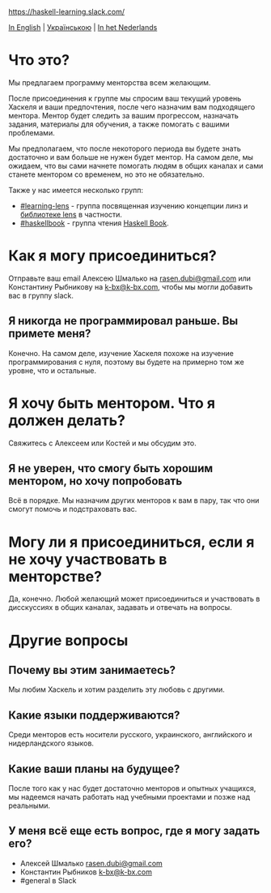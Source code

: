 https://haskell-learning.slack.com/

[In English](https://github.com/haskell-learning-group/haskell-learning-group/blob/master/README.md) | [Українською](https://github.com/haskell-learning-group/haskell-learning-group/blob/master/README.uk.md) | [In het Nederlands](https://github.com/haskell-learning-group/haskell-learning-group/blob/master/README.nl.md)

# Что это?
Мы предлагаем программу менторства всем желающим.

После присоединения к группе мы спросим ваш текущий уровень Хаскеля и ваши предпочтения, после чего назначим вам подходящего ментора. Ментор будет следить за вашим прогрессом, назначать задания, материалы для обучения, а также помогать с вашими проблемами.

Мы предполагаем, что после некоторого периода вы будете знать достаточно и вам больше не нужен будет ментор. На самом деле, мы ожидаем, что вы сами начнете помогать людям в общих каналах и сами станете ментором со временем, но это не обязательно.

Также у нас имеется несколько групп:

- [#learning-lens](https://haskell-learning.slack.com/messages/learning-lens/) - группа посвященная изучению концепции линз и [библиотеке lens](https://hackage.haskell.org/package/lens) в частности.
- [#haskellbook](https://haskell-learning.slack.com/messages/haskellbook/) - группа чтения [Haskell Book](http://haskellbook.com/).

# Как я могу присоединиться?

Отправьте ваш email Алексею Шмалько на <rasen.dubi@gmail.com> или Константину Рыбникову на <k-bx@k-bx.com>, чтобы мы могли добавить вас в группу slack.

## Я никогда не программировал раньше. Вы примете меня?
Конечно. На самом деле, изучение Хаскеля похоже на изучение программирования с нуля, поэтому вы будете на примерно том же уровне, что и остальные.

# Я хочу быть ментором. Что я должен делать?
Свяжитесь с Алексеем или Костей и мы обсудим это.

## Я не уверен, что смогу быть хорошим ментором, но хочу попробовать
Всё в порядке. Мы назначим других менторов к вам в пару, так что они смогут помочь и подстраховать вас.

# Могу ли я присоединиться, если я не хочу участвовать в менторстве?
Да, конечно. Любой желающий может присоединиться и участвовать в дисскуссиях в общих каналах, задавать и отвечать на вопросы.

# Другие вопросы
## Почему вы этим занимаетесь?
Мы любим Хаскель и хотим разделить эту любовь с другими.

## Какие языки поддерживаются?
Среди менторов есть носители русского, украинского, английского и нидерландского языков.

## Какие ваши планы на будущее?
После того как у нас будет достаточно менторов и опытных учащихся, мы надеемся начать работать над учебными проектами и позже над реальными.

## У меня всё еще есть вопрос, где я могу задать его?
- Алексей Шмалько <rasen.dubi@gmail.com>
- Константин Рыбников <k-bx@k-bx.com>
- #general в Slack
